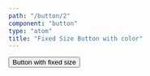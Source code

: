 ```yaml
---
path: "/button/2"
component: "button"
type: "atom"
title: "Fixed Size Button with color"
---
```


<Box>
  <Button width="350px" px="50px" mr={'20px'} fontSize={'1.2rem'}>
    Button with fixed size
  </Button>
</Box>
